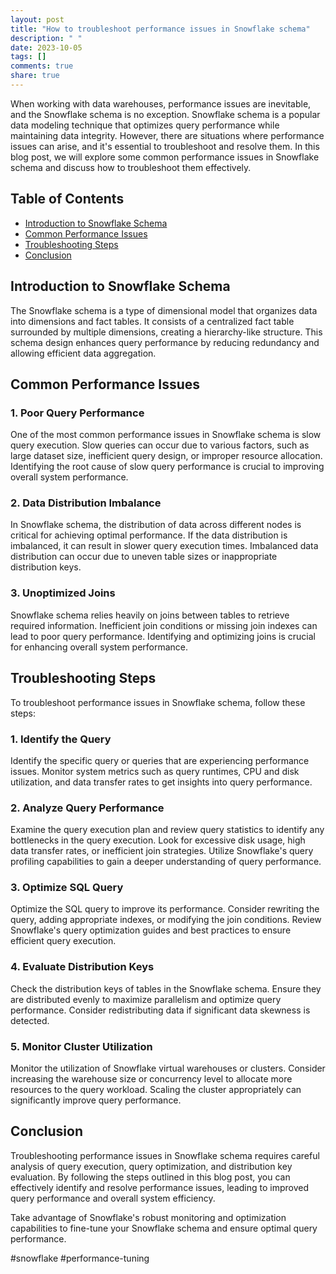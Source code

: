 ```yaml
---
layout: post
title: "How to troubleshoot performance issues in Snowflake schema"
description: " "
date: 2023-10-05
tags: []
comments: true
share: true
---
```


When working with data warehouses, performance issues are inevitable, and the Snowflake schema is no exception. Snowflake schema is a popular data modeling technique that optimizes query performance while maintaining data integrity. However, there are situations where performance issues can arise, and it's essential to troubleshoot and resolve them. In this blog post, we will explore some common performance issues in Snowflake schema and discuss how to troubleshoot them effectively.

## Table of Contents
- [Introduction to Snowflake Schema](#introduction-to-snowflake-schema)
- [Common Performance Issues](#common-performance-issues)
- [Troubleshooting Steps](#troubleshooting-steps)
- [Conclusion](#conclusion)

## Introduction to Snowflake Schema

The Snowflake schema is a type of dimensional model that organizes data into dimensions and fact tables. It consists of a centralized fact table surrounded by multiple dimensions, creating a hierarchy-like structure. This schema design enhances query performance by reducing redundancy and allowing efficient data aggregation.

## Common Performance Issues

### 1. Poor Query Performance

One of the most common performance issues in Snowflake schema is slow query execution. Slow queries can occur due to various factors, such as large dataset size, inefficient query design, or improper resource allocation. Identifying the root cause of slow query performance is crucial to improving overall system performance.

### 2. Data Distribution Imbalance

In Snowflake schema, the distribution of data across different nodes is critical for achieving optimal performance. If the data distribution is imbalanced, it can result in slower query execution times. Imbalanced data distribution can occur due to uneven table sizes or inappropriate distribution keys.

### 3. Unoptimized Joins

Snowflake schema relies heavily on joins between tables to retrieve required information. Inefficient join conditions or missing join indexes can lead to poor query performance. Identifying and optimizing joins is crucial for enhancing overall system performance.

## Troubleshooting Steps

To troubleshoot performance issues in Snowflake schema, follow these steps:

### 1. Identify the Query

Identify the specific query or queries that are experiencing performance issues. Monitor system metrics such as query runtimes, CPU and disk utilization, and data transfer rates to get insights into query performance.

### 2. Analyze Query Performance

Examine the query execution plan and review query statistics to identify any bottlenecks in the query execution. Look for excessive disk usage, high data transfer rates, or inefficient join strategies. Utilize Snowflake's query profiling capabilities to gain a deeper understanding of query performance.

### 3. Optimize SQL Query

Optimize the SQL query to improve its performance. Consider rewriting the query, adding appropriate indexes, or modifying the join conditions. Review Snowflake's query optimization guides and best practices to ensure efficient query execution.

### 4. Evaluate Distribution Keys

Check the distribution keys of tables in the Snowflake schema. Ensure they are distributed evenly to maximize parallelism and optimize query performance. Consider redistributing data if significant data skewness is detected.

### 5. Monitor Cluster Utilization

Monitor the utilization of Snowflake virtual warehouses or clusters. Consider increasing the warehouse size or concurrency level to allocate more resources to the query workload. Scaling the cluster appropriately can significantly improve query performance.

## Conclusion

Troubleshooting performance issues in Snowflake schema requires careful analysis of query execution, query optimization, and distribution key evaluation. By following the steps outlined in this blog post, you can effectively identify and resolve performance issues, leading to improved query performance and overall system efficiency.

Take advantage of Snowflake's robust monitoring and optimization capabilities to fine-tune your Snowflake schema and ensure optimal query performance.

#snowflake #performance-tuning